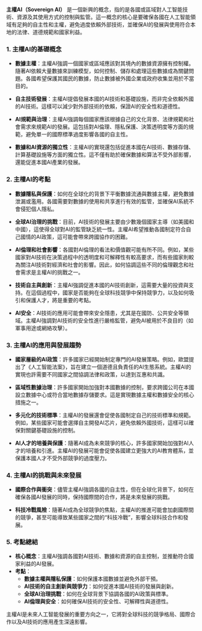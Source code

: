 **主權AI（Sovereign AI）** 是一個新興的概念，指的是各國或區域對人工智能技術、資源及其使用方式的控制與監管。這一概念的核心是要確保各國在人工智能領域有足夠的自主性和主權，避免過度依賴外部技術，並確保AI的發展與使用符合本地的法律、道德規範和國家利益。

### 1. **主權AI的基礎概念**

- **數據主權**：主權AI強調一個國家或區域應該對其境內的數據資源擁有控制權。隨著AI依賴大量數據來訓練模型，如何控制、儲存和處理這些數據成為關鍵問題。各國希望保護其國民的數據，防止數據被外國企業或政府收集並用於不當目的。
    
- **自主技術發展**：主權AI提倡發展本國的AI技術和基礎設施，而非完全依賴外國的AI技術。這樣可以減少對外部技術的依賴，保證AI的安全性和道德性。
    
- **AI規範與治理**：主權AI強調每個國家應該根據自己的文化背景、法律規範和社會需求來規範AI的發展。這包括對AI倫理、隱私保護、決策透明度等方面的規範，避免單一的國際標準過度影響各國的自主性。
    
- **數據和AI資源的獨立性**：主權AI的實現還包括促進本國在AI技術、數據存儲、計算基礎設施等方面的獨立性。這不僅有助於確保數據和算法不受外部影響，還能促進本國AI產業的發展。
    

### 2. **主權AI的考點**

- **數據隱私與保護**：如何在全球化的背景下平衡數據流通與數據主權，避免數據泄漏或濫用。各國需要對數據的使用和共享進行有效的監管，並確保AI系統不會侵犯個人隱私。
    
- **全球AI治理的挑戰**：目前，AI技術的發展主要由少數幾個國家主導（如美國和中國），這使得全球對AI的監管缺乏統一性。主權AI希望推動各國制定符合自己國情的AI政策，這可能會帶來跨國協作的困難。
    
- **AI倫理和社會影響**：各國對AI倫理的看法和價值觀可能有所不同。例如，某些國家對AI技術在決策過程中的透明度和可解釋性有較高要求，而有些國家則較為關注AI技術對經濟和社會的影響。因此，如何協調這些不同的倫理觀念和社會需求是主權AI的挑戰之一。
    
- **技術自主與創新**：主權AI強調促進本國的AI技術創新，這需要大量的投資與支持。在這個過程中，國家是否能夠在全球科技競爭中保持競爭力，以及如何吸引和保護人才，將是重要的考點。
    
- **AI安全**：AI技術的應用可能會帶來安全隱患，尤其是在國防、公共安全等領域。主權AI強調對AI技術的安全性進行嚴格監管，避免AI被用於不良目的（如軍事用途或網絡攻擊）。
    

### 3. **主權AI的應用與發展趨勢**

- **國家層級的AI政策**：許多國家已經開始制定專門的AI發展策略。例如，歐盟提出了《人工智能法案》，旨在建立一個道德且負責任的AI生態系統。主權AI的實現也許需要不同國家之間協調法律和政策，以達到互惠和共識。
    
- **區域性數據治理**：許多國家開始加強對本國數據的控制，要求跨國公司在本國設立數據中心或符合當地數據存儲要求。這是實現數據主權和數據安全的核心措施之一。
    
- **多元化的技術標準**：主權AI的發展還會促使各國制定自己的技術標準和規範。例如，某些國家可能會選擇自主開發AI芯片，避免依賴外國技術，這樣可以確保對關鍵基礎設施的控制。
    
- **AI人才的培養與保護**：隨著AI成為未來競爭的核心，許多國家開始加強對AI人才的培養和引進。主權AI的發展可能會促使各國建立更強大的AI教育體系，並保護本國人才不受外部競爭的過度壓力。
    

### 4. **主權AI的挑戰與未來發展**

- **國際合作與衝突**：儘管主權AI強調各國的自主性，但在全球化背景下，如何在確保各國AI發展的同時，保持國際間的合作，將是未來發展的挑戰。
    
- **科技冷戰風險**：隨著AI成為全球競爭的焦點，主權AI的推進可能會加劇國際間的競爭，甚至可能導致某些國家之間的“科技冷戰”，影響全球科技合作和發展。
    

### 5. **考點總結**

- **核心概念**：主權AI強調各國對AI技術、數據和資源的自主控制，並推動符合國家利益的AI發展。
- **考點**：
    - **數據主權與隱私保護**：如何保護本國數據並避免外部干預。
    - **AI技術的自主創新與競爭力**：如何促進本國AI技術的發展與創新。
    - **全球AI治理挑戰**：如何在全球背景下協調各國的AI政策與標準。
    - **AI倫理與安全**：如何確保AI技術的安全性、可解釋性與道德性。

主權AI是未來人工智能發展的重要方向之一，它將對全球科技的競爭格局、國際合作以及AI技術的應用產生深遠影響。